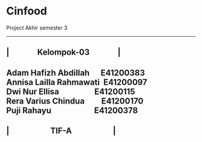 # Cinfood
Project Akhir semester 3 

---------------------------------------
|&nbsp;&nbsp;&nbsp;&nbsp;&nbsp;&nbsp;&nbsp;&nbsp;&nbsp;&nbsp;&nbsp;&nbsp;&nbsp;&nbsp;&nbsp;Kelompok-03&nbsp;&nbsp;&nbsp;&nbsp;&nbsp;&nbsp;&nbsp;&nbsp;&nbsp;&nbsp;&nbsp;&nbsp;&nbsp;&nbsp;&nbsp;|
---------------------------------------
Adam Hafizh Abdillah    &nbsp;&nbsp;&nbsp;&nbsp;&nbsp;E41200383 <br>
Annisa Lailla Rahmawati   &nbsp;E41200097 <br>
Dwi Nur Ellisa    &nbsp;&nbsp;&nbsp;&nbsp;&nbsp;&nbsp;&nbsp;&nbsp;&nbsp;&nbsp;&nbsp;&nbsp;&nbsp;&nbsp;&nbsp;&nbsp;&nbsp;&nbsp;E41200115 <br>
Rera Varius Chindua &nbsp;&nbsp;&nbsp;&nbsp;&nbsp;&nbsp;&nbsp;&nbsp;E41200170 <br>
Puji Rahayu  &nbsp;&nbsp;&nbsp;&nbsp;&nbsp;&nbsp;&nbsp;&nbsp;&nbsp;&nbsp;&nbsp;&nbsp;&nbsp;&nbsp;&nbsp;&nbsp;&nbsp;&nbsp;&nbsp;&nbsp;&nbsp;&nbsp;E41200378
---------------------------------------
|&nbsp;&nbsp;&nbsp;&nbsp;&nbsp;&nbsp;&nbsp;&nbsp;&nbsp;&nbsp;&nbsp;&nbsp;&nbsp;&nbsp;&nbsp;&nbsp;&nbsp;&nbsp;&nbsp;&nbsp;&nbsp;&nbsp;TIF-A&nbsp;&nbsp;&nbsp;&nbsp;&nbsp;&nbsp;&nbsp;&nbsp;&nbsp;&nbsp;&nbsp;&nbsp;&nbsp;&nbsp;&nbsp;&nbsp;&nbsp;&nbsp;&nbsp;&nbsp;&nbsp;&nbsp;|
---------------------------------------
